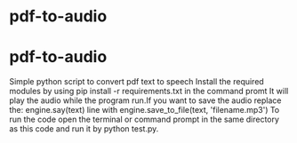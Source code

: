 # pdf-to-audio
# pdf-to-audio
Simple python script to convert pdf text to speech
Install the required modules by using pip install -r requirements.txt in the command promt
It will play the audio while the program run.If you want to save the audio replace the:
engine.say(text) line with engine.save_to_file(text, 'filename.mp3')
To run the code open the terminal or command prompt in the same directory as this code and run it by python test.py.

